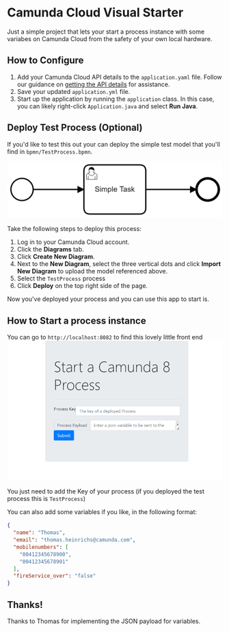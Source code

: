 # Camunda Cloud Visual Starter

Just a simple project that lets your start a process instance with some variabes on Camunda Cloud from the safety of your own local hardware.

## How to Configure

1. Add your Camunda Cloud API details to the `application.yaml` file. Follow our guidance on [getting the API details](https://docs.camunda.io/docs/guides/getting-started/setup-client-connection-credentials/) for assistance.
1. Save your updated `application.yml` file.
1. Start up the application by running the `application` class. In this case, you can likely right-click `Application.java` and select **Run Java**.

## Deploy Test Process (Optional)
If you'd like to test this out your can deploy the simple test model that you'll find in `bpmn/TestProcess.bpmn`.

![process](./bpmn/TestProcess.png)

Take the following steps to deploy this process:

1. Log in to your Camunda Cloud account.
1. Click the **Diagrams** tab.
1. Click **Create New Diagram**.
1. Next to the **New Diagram**, select the three vertical dots and click **Import New Diagram** to upload the model referenced above.
1. Select the `TestProcess` process
1. Click **Deploy** on the top right side of the page.

Now you've deployed your process and you can use this app to start is.

## How to Start a process instance

You can go to `http://localhost:8082` to find this lovely little front end
![frontEnd](./src/main/resources/img/frontendscreenshot.png)

You just need to add the Key of your process (if you deployed the test process this is `TestProcess`)

You can also add some variables if you like, in the following format:
```json
{
  "name": "Thomas",
  "email": "thomas.heinrichs@camunda.com",
  "mobilenumbers": [
    "00412345678900",
    "00412345678901"
  ],
  "fireService_over": "false"
}
```

## Thanks!

Thanks to Thomas for implementing the JSON payload for variables. 
